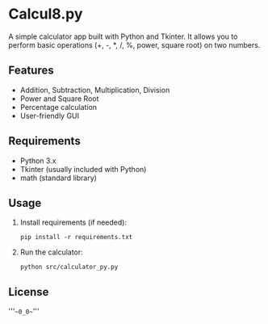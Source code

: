 # Calcul8.py

A simple calculator app built with Python and Tkinter. It allows you to perform basic operations (+, -, *, /, %, power, square root) on two numbers.

## Features

- Addition, Subtraction, Multiplication, Division
- Power and Square Root
- Percentage calculation
- User-friendly GUI

## Requirements

- Python 3.x
- Tkinter (usually included with Python)
- math (standard library)

## Usage

1. Install requirements (if needed):
    ```
    pip install -r requirements.txt
    ```
2. Run the calculator:
    ```
    python src/calculator_py.py
    ```

## License

'''`~0_0~`'''
